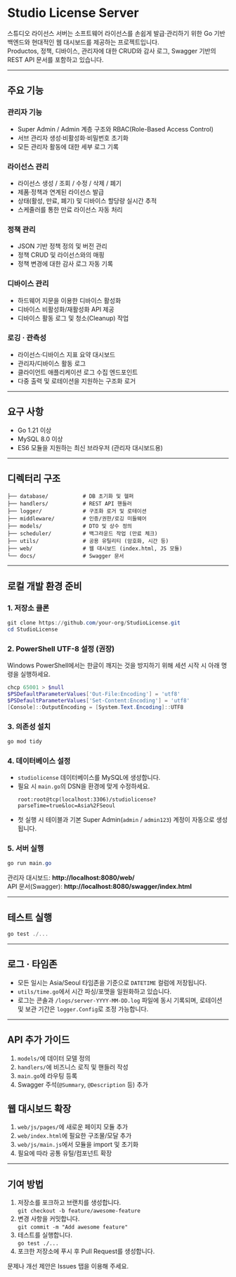 # Studio License Server

스튜디오 라이선스 서버는 소프트웨어 라이선스를 손쉽게 발급·관리하기 위한 Go 기반 백엔드와 현대적인 웹 대시보드를 제공하는 프로젝트입니다.  
Productos, 정책, 디바이스, 관리자에 대한 CRUD와 감사 로그, Swagger 기반의 REST API 문서를 포함하고 있습니다.

---

## 주요 기능

### 관리자 기능
- Super Admin / Admin 계층 구조와 RBAC(Role-Based Access Control)
- 서브 관리자 생성·비활성화·비밀번호 초기화
- 모든 관리자 활동에 대한 세부 로그 기록

### 라이선스 관리
- 라이선스 생성 / 조회 / 수정 / 삭제 / 폐기
- 제품·정책과 연계된 라이선스 발급
- 상태(활성, 만료, 폐기) 및 디바이스 할당량 실시간 추적
- 스케줄러를 통한 만료 라이선스 자동 처리

### 정책 관리
- JSON 기반 정책 정의 및 버전 관리
- 정책 CRUD 및 라이선스와의 매핑
- 정책 변경에 대한 감사 로그 자동 기록

### 디바이스 관리
- 하드웨어 지문을 이용한 디바이스 활성화
- 디바이스 비활성화/재활성화 API 제공
- 디바이스 활동 로그 및 청소(Cleanup) 작업

### 로깅 · 관측성
- 라이선스·디바이스 지표 요약 대시보드
- 관리자/디바이스 활동 로그
- 클라이언트 애플리케이션 로그 수집 엔드포인트
- 다중 출력 및 로테이션을 지원하는 구조화 로거

---

## 요구 사항

- Go 1.21 이상
- MySQL 8.0 이상
- ES6 모듈을 지원하는 최신 브라우저 (관리자 대시보드용)

---

## 디렉터리 구조

```
├── database/           # DB 초기화 및 헬퍼
├── handlers/           # REST API 핸들러
├── logger/             # 구조화 로거 및 로테이션
├── middleware/         # 인증/권한/로깅 미들웨어
├── models/             # DTO 및 상수 정의
├── scheduler/          # 백그라운드 작업 (만료 체크)
├── utils/              # 공용 유틸리티 (암호화, 시간 등)
├── web/                # 웹 대시보드 (index.html, JS 모듈)
└── docs/               # Swagger 문서
```

---

## 로컬 개발 환경 준비

### 1. 저장소 클론
```powershell
git clone https://github.com/your-org/StudioLicense.git
cd StudioLicense
```

### 2. PowerShell UTF-8 설정 (권장)
Windows PowerShell에서는 한글이 깨지는 것을 방지하기 위해 세션 시작 시 아래 명령을 실행하세요.

```powershell
chcp 65001 > $null
$PSDefaultParameterValues['Out-File:Encoding'] = 'utf8'
$PSDefaultParameterValues['Set-Content:Encoding'] = 'utf8'
[Console]::OutputEncoding = [System.Text.Encoding]::UTF8
```

### 3. 의존성 설치
```powershell
go mod tidy
```

### 4. 데이터베이스 설정
- `studiolicense` 데이터베이스를 MySQL에 생성합니다.
- 필요 시 `main.go`의 DSN을 환경에 맞게 수정하세요.
  ```
  root:root@tcp(localhost:3306)/studiolicense?parseTime=true&loc=Asia%2FSeoul
  ```
- 첫 실행 시 테이블과 기본 Super Admin(`admin` / `admin123`) 계정이 자동으로 생성됩니다.

### 5. 서버 실행
```powershell
go run main.go
```

관리자 대시보드: **http://localhost:8080/web/**  
API 문서(Swagger): **http://localhost:8080/swagger/index.html**

---

## 테스트 실행

```powershell
go test ./...
```

---

## 로그 · 타임존

- 모든 일시는 Asia/Seoul 타임존을 기준으로 `DATETIME` 컬럼에 저장됩니다.
- `utils/time.go`에서 시간 파싱/포맷을 일원화하고 있습니다.
- 로그는 콘솔과 `/logs/server-YYYY-MM-DD.log` 파일에 동시 기록되며, 로테이션 및 보관 기간은 `logger.Config`로 조정 가능합니다.

---

## API 추가 가이드

1. `models/`에 데이터 모델 정의
2. `handlers/`에 비즈니스 로직 및 핸들러 작성
3. `main.go`에 라우팅 등록
4. Swagger 주석(`@Summary`, `@Description` 등) 추가

## 웹 대시보드 확장

1. `web/js/pages/`에 새로운 페이지 모듈 추가
2. `web/index.html`에 필요한 구조물/모달 추가
3. `web/js/main.js`에서 모듈을 import 및 초기화
4. 필요에 따라 공통 유틸/컴포넌트 확장

---

## 기여 방법

1. 저장소를 포크하고 브랜치를 생성합니다.  
   `git checkout -b feature/awesome-feature`
2. 변경 사항을 커밋합니다.  
   `git commit -m "Add awesome feature"`
3. 테스트를 실행합니다.  
   `go test ./...`
4. 포크한 저장소에 푸시 후 Pull Request를 생성합니다.

문제나 개선 제안은 Issues 탭을 이용해 주세요.
